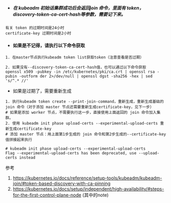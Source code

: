 - ##### 在 kubeadm 初始话集群成功后会返回join 命令，里面有 token，discovery-token-ca-cert-hash等参数，需要记下来。

```
有关 token 的过期时间是24小时
certificate-key 过期时间是2小时
```

- #### 如果是不记得，请执行以下命令获取

```
1. 在master节点执行kubeadm token list获取token（注意查看是否过期）

2. 如果没有--discovery-token-ca-cert-hash值，也可以通过以下命令获取
openssl x509 -pubkey -in /etc/kubernetes/pki/ca.crt | openssl rsa -pubin -outform der 2>/dev/null | openssl dgst -sha256 -hex | sed 's/^.* //'
```

- 如果是过期了，需要重新生成

```
1. 执行kubeadm token create --print-join-command，重新生成，重新生成基础的 join 命令（对于添加 master 节点还需要重新生成certificate-key，见下一步）
# 如果是添加 worker 节点，不需要执行这一步，直接使用上面返回的 join 命令加入集群。
2. 使用 kubeadm init phase upload-certs --experimental-upload-certs 重新生成certificate-key
# 添加 master 节点：用上面第1步生成的 join 命令和第2步生成的--certificate-key 值拼接起来执行
```

```
# kubeadm init phase upload-certs --experimental-upload-certs
Flag --experimental-upload-certs has been deprecated, use --upload-certs instead
```

参考

1. https://kubernetes.io/docs/reference/setup-tools/kubeadm/kubeadm-join/#token-based-discovery-with-ca-pinning
2. https://kubernetes.io/docs/setup/independent/high-availability/#steps-for-the-first-control-plane-node (其中的note)
